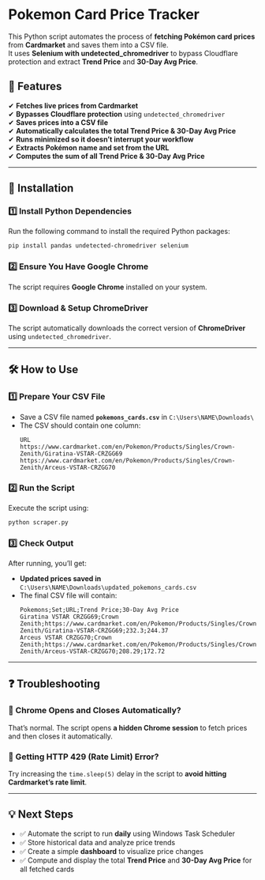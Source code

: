 # Pokemon Card Price Tracker

This Python script automates the process of **fetching Pokémon card prices** from **Cardmarket** and saves them into a CSV file.  
It uses **Selenium with undetected_chromedriver** to bypass Cloudflare protection and extract **Trend Price** and **30-Day Avg Price**.

## 🚀 Features
✔ **Fetches live prices from Cardmarket**  
✔ **Bypasses Cloudflare protection** using `undetected_chromedriver`  
✔ **Saves prices into a CSV file**  
✔ **Automatically calculates the total Trend Price & 30-Day Avg Price**  
✔ **Runs minimized so it doesn’t interrupt your workflow**  
✔ **Extracts Pokémon name and set from the URL**  
✔ **Computes the sum of all Trend Price & 30-Day Avg Price**  

---

## 📌 **Installation**
### 1️⃣ Install Python Dependencies
Run the following command to install the required Python packages:
```sh
pip install pandas undetected-chromedriver selenium
```

### 2️⃣ Ensure You Have **Google Chrome**
The script requires **Google Chrome** installed on your system.

### 3️⃣ Download & Setup ChromeDriver
The script automatically downloads the correct version of **ChromeDriver** using `undetected_chromedriver`.

---

## 🛠 **How to Use**
### 1️⃣ **Prepare Your CSV File**
- Save a CSV file named **`pokemons_cards.csv`** in `C:\Users\NAME\Downloads\`
- The CSV should contain one column:
  ```csv
  URL
  https://www.cardmarket.com/en/Pokemon/Products/Singles/Crown-Zenith/Giratina-VSTAR-CRZGG69
  https://www.cardmarket.com/en/Pokemon/Products/Singles/Crown-Zenith/Arceus-VSTAR-CRZGG70
  ```

### 2️⃣ **Run the Script**
Execute the script using:
```sh
python scraper.py
```

### 3️⃣ **Check Output**
After running, you’ll get:
- **Updated prices saved in** `C:\Users\NAME\Downloads\updated_pokemons_cards.csv`
- The final CSV file will contain:
  ```csv
  Pokemons;Set;URL;Trend Price;30-Day Avg Price
  Giratina VSTAR CRZGG69;Crown Zenith;https://www.cardmarket.com/en/Pokemon/Products/Singles/Crown-Zenith/Giratina-VSTAR-CRZGG69;232.3;244.37
  Arceus VSTAR CRZGG70;Crown Zenith;https://www.cardmarket.com/en/Pokemon/Products/Singles/Crown-Zenith/Arceus-VSTAR-CRZGG70;208.29;172.72
  ```
  
---

## ❓ Troubleshooting
### 🔹 Chrome Opens and Closes Automatically?
That’s normal. The script opens **a hidden Chrome session** to fetch prices and then closes it automatically.

### 🔹 Getting HTTP 429 (Rate Limit) Error?
Try increasing the `time.sleep(5)` delay in the script to **avoid hitting Cardmarket’s rate limit**.

---

## 💡 **Next Steps**
- ✅ Automate the script to run **daily** using Windows Task Scheduler
- ✅ Store historical data and analyze price trends
- ✅ Create a simple **dashboard** to visualize price changes
- ✅ Compute and display the total **Trend Price** and **30-Day Avg Price** for all fetched cards

